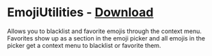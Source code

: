 # EmojiUtilities - [Download](https://betterdiscord.net/ghdl?url=https://raw.githubusercontent.com/rauenzi/BetterDiscordAddons/master/Plugins/EmojiUtilities/EmojiUtilities.plugin.js)

Allows you to blacklist and favorite emojis through the context menu. Favorites show up as a section in the emoji picker and all emojis in the picker get a context menu to blacklist or favorite them.



